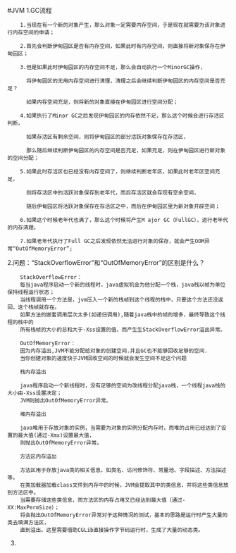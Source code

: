 #JVM
   1.GC流程
    
    
        1.当现在有一个新的对象产生，那么对象一定需要内存空间，于是现在就需要为该对象进行内存空间的申请；
        
        2.首先会判断伊甸园区是否有内存空间，如果此时有内存空间，则直接将新对象保存在伊甸园区；
        
        3.但是如果此时伊甸园区的内存空间不足，那么会自动执行一个MinorGC操作，
 
          将伊甸园区的无用内存空间进行清理，清理之后会继续判断伊甸园区的内存空间是否充足？
          
          如果内存空间充足，则将新的对象直接在伊甸园区进行空间分配；
          
        4.如果执行了Minor GC之后发现伊甸园区的内存依然不足，那么这个时候会进行存活区判断，
        
          如果存活区有剩余空间，则将伊甸园区的部分活跃对象保存在存活区，
          
          那么随后继续判断伊甸园区的内存空间是否充足，如果充足，则在伊甸园区进行新对象的空间分配；
          
        5.如果此时存活区也已经没有内存空间了，则继续判断老年区，如果此时老年区空间充足，
        
          则将存活区中的活跃对象保存到老年代，而后存活区就会存现有空余空间，
          
          随后伊甸园区将活跃对象保存在存活区之中，而后在伊甸园区里为新对象开辟空间；
          
        6.如果这个时候老年代也满了，那么这个时候将产生M ajor GC（FullGC），进行老年代的内存清理。
        
        7.如果老年代执行了Full GC之后发现依然无法进行对象的保存，就会产生OOM异常“OutOfMemoryError”;
        
   2.问题：“StackOverflowError”和“OutOfMemoryError”的区别是什么？
    
        StackOverflowError：
        每当java程序启动一个新的线程时，java虚拟机会为他分配一个栈，java栈以帧为单位保持线程运行状态；
        当线程调用一个方法是，jvm压入一个新的栈帧到这个线程的栈中，只要这个方法还没返回，这个栈帧就存在。 
        如果方法的嵌套调用层次太多(如递归调用),随着java栈中的帧的增多，最终导致这个线程的栈中的
        所有栈帧的大小的总和大于-Xss设置的值，而产生生StackOverflowError溢出异常。
        
        OutOfMemoryError：
        因为内存溢出,JVM不能分配给对象的创建空间.并且GC也不能够回收足够的空间.
        当你创建对象的速度快于JVM回收空间的时候就会发生空间不足这个问题
        
        栈内存溢出
        
        java程序启动一个新线程时，没有足够的空间为改线程分配java栈，一个线程java栈的大小由-Xss设置决定；
        JVM则抛出OutOfMemoryError异常。
        
        堆内存溢出
        
        java堆用于存放对象的实例，当需要为对象的实例分配内存时，而堆的占用已经达到了设置的最大值(通过-Xmx)设置最大值，
        则抛出OutOfMemoryError异常。
        
        方法区内存溢出
        
        方法区用于存放java类的相关信息，如类名、访问修饰符、常量池、字段描述、方法描述等。
        在类加载器加载class文件到内存中的时候，JVM会提取其中的类信息，并将这些类信息放到方法区中。 
        当需要存储这些类信息，而方法区的内存占用又已经达到最大值（通过-XX:MaxPermSize）；
        将会抛出OutOfMemoryError异常对于这种情况的测试，基本的思路是运行时产生大量的类去填满方法区，
        直到溢出。这里需要借助CGLib直接操作字节码运行时，生成了大量的动态类。
        
   3.     
    
    